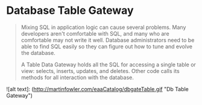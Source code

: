 Database Table Gateway
================================
> Mixing SQL in application logic can cause several problems. Many developers aren't comfortable with SQL, and many who are comfortable may not write it well. Database administrators need to be able to find SQL easily so they can figure out how to tune and evolve the database.
>
> A Table Data Gateway holds all the SQL for accessing a single table or view: selects, inserts, updates, and deletes. Other code calls its methods for all interaction with the database.

![alt text]: (http://martinfowler.com/eaaCatalog/dbgateTable.gif "Db Table Gateway")
